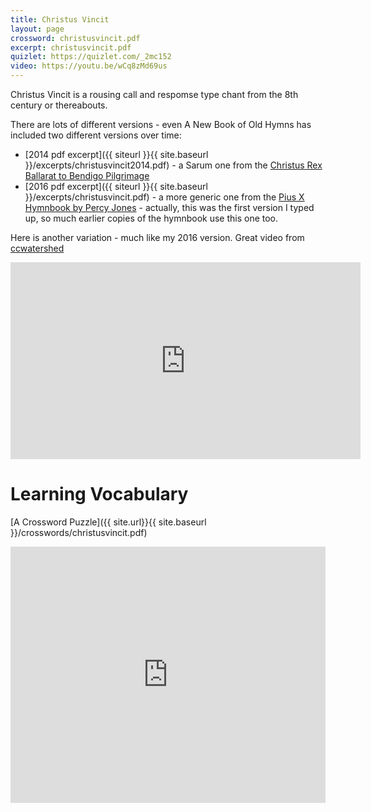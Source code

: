 ```yaml
---
title: Christus Vincit
layout: page
crossword: christusvincit.pdf
excerpt: christusvincit.pdf
quizlet: https://quizlet.com/_2mc152 
video: https://youtu.be/wCq8zMd69us
---
```


Christus Vincit is a rousing call and respomse type chant from the 8th century or thereabouts.

There are lots of different versions - even A New Book of Old Hymns has included two different versions over time:

 * [2014 pdf excerpt]({{ siteurl }}{{ site.baseurl }}/excerpts/christusvincit2014.pdf) - a Sarum one from the [Christus Rex Ballarat to Bendigo Pilgrimage](http://www.crex.org)
 * [2016 pdf excerpt]({{ siteurl }}{{ site.baseurl }}/excerpts/christusvincit.pdf) - a more generic one from the [Pius X Hymnbook by Percy Jones](http://www.ccwatershed.org/blog/2014/mar/15/hymnal-st-pius-x/) - actually, this was the first version I typed up, so much earlier copies of the hymnbook use this one too.

Here is another variation - much like my 2016 version. Great video from [ccwatershed](http://www.ccwatershed.org)

<iframe width="560" height="315" src="https://www.youtube.com/embed/wCq8zMd69us?rel=0" frameborder="0" allowfullscreen></iframe>

Learning Vocabulary
===================

[A Crossword Puzzle]({{ site.url}}{{ site.baseurl }}/crosswords/christusvincit.pdf)

<iframe src="https://quizlet.com/158445254/flashcards/embed" height="410" width="100%" style="border:0"></iframe>
